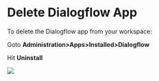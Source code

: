 # Delete Dialogflow App

To delete the Dialogflow app from your workspace:

Goto **Administration>Apps>Installed>Dialogflow**

Hit **Uninstall**

![](<../../../../../../.gitbook/assets/2022-02-01\_16-57-48 (1).png>)
